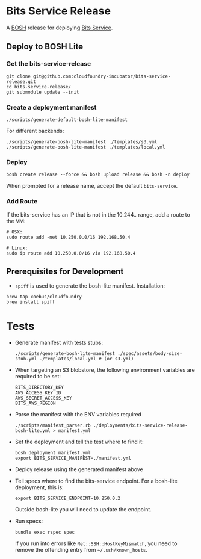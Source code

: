 # Bits Service Release

A [BOSH](http://docs.cloudfoundry.org/bosh/) release for deploying [Bits Service](https://github.com/cloudfoundry-incubator/bits-service).

## Deploy to BOSH Lite
### Get the bits-service-release

```
git clone git@github.com:cloudfoundry-incubator/bits-service-release.git
cd bits-service-release/
git submodule update --init
```

### Create a deployment manifest

```
./scripts/generate-default-bosh-lite-manifest
```

For different backends:

```
./scripts/generate-bosh-lite-manifest ./templates/s3.yml
./scripts/generate-bosh-lite-manifest ./templates/local.yml
```

### Deploy

```
bosh create release --force && bosh upload release && bosh -n deploy
```
When prompted for a release name, accept the default ```bits-service```.


### Add Route
If the bits-service has an IP that is not in the 10.244.*.* range, add a route to the VM:

```
# OSX:
sudo route add -net 10.250.0.0/16 192.168.50.4

# Linux:
sudo ip route add 10.250.0.0/16 via 192.168.50.4
```

## Prerequisites for Development

* `spiff` is used to generate the bosh-lite manifest. Installation:

```
brew tap xoebus/cloudfoundry
brew install spiff
```

# Tests

* Generate manifest with tests stubs:

  ```
  ./scripts/generate-bosh-lite-manifest ./spec/assets/body-size-stub.yml ./templates/local.yml # (or s3.yml)
  ```

* When targeting an S3 blobstore, the following environment variables are required to be set:

  ```
  BITS_DIRECTORY_KEY
  AWS_ACCESS_KEY_ID
  AWS_SECRET_ACCESS_KEY
  BITS_AWS_REGION
  ```

* Parse the manifest with the ENV variables required

  ```
  ./scripts/manifest_parser.rb ./deployments/bits-service-release-bosh-lite.yml > manifest.yml
  ```

* Set the deployment and tell the test where to find it:

  ```
  bosh deployment manifest.yml
  export BITS_SERVICE_MANIFEST=./manifest.yml
  ```

* Deploy release using the generated manifest above

* Tell specs where to find the bits-service endpoint. For a bosh-lite deployment, this is:

  ```
  export BITS_SERVICE_ENDPOINT=10.250.0.2
  ```

  Outside bosh-lite you will need to update the endpoint.

* Run specs:

  ```
  bundle exec rspec spec
  ```

  If you run into errors like `Net::SSH::HostKeyMismatch`, you need to remove the offending entry from `~/.ssh/known_hosts`.
